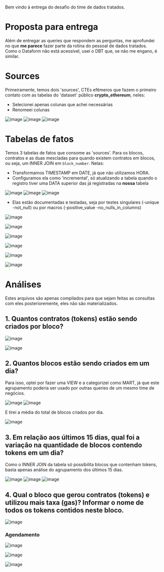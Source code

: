 Bem vindo à entrega do desafio do time de dados tratados.

# Proposta para entrega

Além de entregar as queries que respondem as perguntas, me aprofundei no que **me parece** fazer parte da rotina do pessoal de dados tratados. Como o Dataform não está acessível, usei o DBT que, se não me engano, é similar.


# Sources

Primeiramente, temos dois 'sources', CTEs efêmeros que fazem o primeiro contato com as tabelas do 'dataset' público **crypto_ethereum**, neles:
- Selecionei apenas colunas que achei necessárias
- Renomeei colunas


![image](https://user-images.githubusercontent.com/37453518/165271849-572daecb-71f7-449b-b9a4-d9a2eac404d1.png)
![image](https://user-images.githubusercontent.com/37453518/165271661-988aaf0f-e58c-421b-be76-ef10f4940e4a.png)
![image](https://user-images.githubusercontent.com/37453518/165272549-11b83a47-7d50-412c-b5ad-3f731f7ff04c.png)

# Tabelas de fatos

Temos 3 tabelas de fatos que consome as 'sources'. Para os blocos, contratos e as duas mescladas para quando existem contratos em blocos, ou seja, um INNER JOIN em `block_number`.
Nelas:
- Transformamos TIMESTAMP em DATE, já que não utilizamos HORA.
- Configuramos ela como 'incremental', só atualizando a tabela quando o registro tiver uma DATA superior das já registradas na **nossa** tabela


![image](https://user-images.githubusercontent.com/37453518/165274379-169236d2-8c1a-4cf3-bcda-27dddf814712.png)
![image](https://user-images.githubusercontent.com/37453518/165274452-55a6016c-2dd5-453d-b06d-456ab582577d.png)
![image](https://user-images.githubusercontent.com/37453518/165274509-6fa14303-3a2a-43ca-a220-e9cf1ef1cd1d.png)


- Elas estão documentadas e testadas, seja por testes singulares (-unique -not_null) ou por macros (-positive_value -no_nulls_in_columns)

![image](https://user-images.githubusercontent.com/37453518/165275524-46e6a9f2-545a-4fdc-abfb-dabcc35f63db.png)

![image](https://user-images.githubusercontent.com/37453518/165275790-f1be1475-d7d5-4c7b-a7d2-5e95019c85e3.png)

![image](https://user-images.githubusercontent.com/37453518/165275847-30429e24-e65d-453f-835d-8828d49ac6bc.png)

![image](https://user-images.githubusercontent.com/37453518/165275943-9a087496-b6b6-49d8-8fd0-7dce0e9c06be.png)

![image](https://user-images.githubusercontent.com/37453518/165275997-77cf1bf0-fd57-4965-a8ba-e6e29d26da9c.png)

![image](https://user-images.githubusercontent.com/37453518/165276047-8f69d6cd-6adb-4ed2-85d0-3b94b1349707.png)



# Análises

Estes arquivos são apenas compilados para que sejam feitas as consultas com eles posterioremente, eles não são materializados. 



## 1. Quantos contratos (tokens) estão sendo criados por bloco?

![image](https://user-images.githubusercontent.com/37453518/165278560-c455537a-3cd3-44ed-a7f2-bf01d23380fd.png)

![image](https://user-images.githubusercontent.com/37453518/165187359-821998b1-9b45-45e0-ad7d-da0e0183c7a5.png)


## 2. Quantos blocos estão sendo criados em um dia?
Para isso, optei por fazer uma VIEW e a categorizei como MART, já que este agrupamento poderia ser usado por outras queries de um mesmo time de negócios.

![image](https://user-images.githubusercontent.com/37453518/165280067-5296c6b8-6dfb-40cb-ae90-802a63188630.png)
![image](https://user-images.githubusercontent.com/37453518/165280293-2c2f03f8-d5dd-40ad-b936-2f599eb9cf1f.png)


E tirei a média do total de blocos criados por dia.

![image](https://user-images.githubusercontent.com/37453518/165280686-f22149d9-1c4a-4eb6-b0c1-5963a4d7e8e6.png)


## 3. Em relação aos últimos 15 dias, qual foi a variação na quantidade de blocos contendo tokens em um dia?
Como o INNER JOIN da tabela só possibilita blocos que contenham tokens, basta apenas análise do agrupamento dos últimos 15 dias.

![image](https://user-images.githubusercontent.com/37453518/165282362-582b1a43-96b3-4405-a1aa-81a84ae807cd.png)
![image](https://user-images.githubusercontent.com/37453518/165282473-84e11197-453b-4cba-a540-e033482b3e8b.png)
![image](https://user-images.githubusercontent.com/37453518/165282654-a7cc0633-3c51-456e-b959-c51d7b41a4a6.png)


## 4. Qual o bloco que gerou contratos (tokens) e utilizou mais taxa (gas)? Informar o nome de todos os tokens contidos neste bloco.
![image](https://user-images.githubusercontent.com/37453518/165282793-c7f826f5-9a29-4d3d-bf63-58e8afcf4f9f.png)


### Agendamento

![image](https://user-images.githubusercontent.com/37453518/165180098-4ca9776c-6efa-4800-8ba2-4f9e33c6364e.png)

![image](https://user-images.githubusercontent.com/37453518/165180682-81fbbaef-1211-456a-93f2-2c1407a02e57.png)

![image](https://user-images.githubusercontent.com/37453518/165180943-77ad717e-fd1e-400f-afc6-684aadde0623.png)
